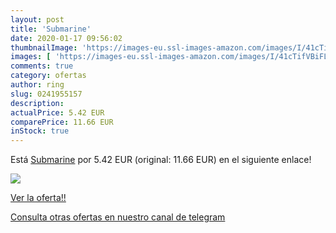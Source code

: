 ```yaml
---
layout: post
title: 'Submarine'
date: 2020-01-17 09:56:02
thumbnailImage: 'https://images-eu.ssl-images-amazon.com/images/I/41cTifVBiFL._SL200_.jpg'
images: [ 'https://images-eu.ssl-images-amazon.com/images/I/41cTifVBiFL._SL200_.jpg' ]
comments: true
category: ofertas
author: ring
slug: 0241955157
description:
actualPrice: 5.42 EUR
comparePrice: 11.66 EUR
inStock: true
---
```


Está [Submarine](https://www.amazon.com/dp/0241955157/?tag=redken08-20) por 5.42 EUR (original: 11.66 EUR) en el siguiente enlace!

[![](https://images-eu.ssl-images-amazon.com/images/I/41cTifVBiFL._SL200_.jpg)](https://www.amazon.com/dp/0241955157/?tag=redken08-20)

[Ver la oferta!!](https://www.amazon.com/dp/0241955157/?tag=redken08-20)

[Consulta otras ofertas en nuestro canal de telegram](https://t.me/s/ofertas25)
